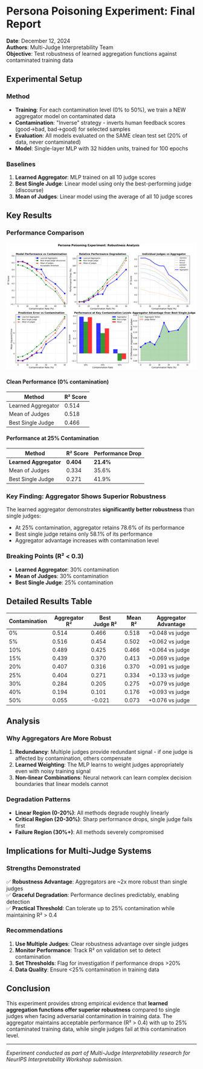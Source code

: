 # Persona Poisoning Experiment: Final Report

**Date**: December 12, 2024  
**Authors**: Multi-Judge Interpretability Team  
**Objective**: Test robustness of learned aggregation functions against contaminated training data

## Experimental Setup

### Method
- **Training**: For each contamination level (0% to 50%), we train a NEW aggregator model on contaminated data
- **Contamination**: "Inverse" strategy - inverts human feedback scores (good→bad, bad→good) for selected samples
- **Evaluation**: All models evaluated on the SAME clean test set (20% of data, never contaminated)
- **Model**: Single-layer MLP with 32 hidden units, trained for 100 epochs

### Baselines
1. **Learned Aggregator**: MLP trained on all 10 judge scores
2. **Best Single Judge**: Linear model using only the best-performing judge (discourse)
3. **Mean of Judges**: Linear model using the average of all 10 judge scores

## Key Results

### Performance Comparison

![Contamination Analysis](contamination_analysis.png)

#### Clean Performance (0% contamination)
| Method | R² Score |
|--------|----------|
| Learned Aggregator | 0.514 |
| Mean of Judges | 0.518 |
| Best Single Judge | 0.466 |

#### Performance at 25% Contamination
| Method | R² Score | Performance Drop |
|--------|----------|-----------------|
| **Learned Aggregator** | **0.404** | **21.4%** |
| Mean of Judges | 0.334 | 35.6% |
| Best Single Judge | 0.271 | 41.9% |

### Key Finding: Aggregator Shows Superior Robustness

The learned aggregator demonstrates **significantly better robustness** than single judges:
- At 25% contamination, aggregator retains 78.6% of its performance
- Best single judge retains only 58.1% of its performance
- Aggregator advantage increases with contamination level

### Breaking Points (R² < 0.3)
- **Learned Aggregator**: 30% contamination
- **Mean of Judges**: 30% contamination  
- **Best Single Judge**: 25% contamination

## Detailed Results Table

| Contamination | Aggregator R² | Best Judge R² | Mean R² | Aggregator Advantage |
|--------------|---------------|---------------|---------|---------------------|
| 0% | 0.514 | 0.466 | 0.518 | +0.048 vs judge |
| 5% | 0.516 | 0.454 | 0.502 | +0.062 vs judge |
| 10% | 0.489 | 0.425 | 0.466 | +0.064 vs judge |
| 15% | 0.439 | 0.370 | 0.413 | +0.069 vs judge |
| 20% | 0.407 | 0.316 | 0.370 | +0.091 vs judge |
| 25% | 0.404 | 0.271 | 0.334 | +0.133 vs judge |
| 30% | 0.284 | 0.205 | 0.275 | +0.079 vs judge |
| 40% | 0.194 | 0.101 | 0.176 | +0.093 vs judge |
| 50% | 0.055 | -0.021 | 0.073 | +0.076 vs judge |

## Analysis

### Why Aggregators Are More Robust

1. **Redundancy**: Multiple judges provide redundant signal - if one judge is affected by contamination, others compensate
2. **Learned Weighting**: The MLP learns to weight judges appropriately even with noisy training signal
3. **Non-linear Combinations**: Neural network can learn complex decision boundaries that linear models cannot

### Degradation Patterns

- **Linear Region (0-20%)**: All methods degrade roughly linearly
- **Critical Region (20-30%)**: Sharp performance drops, single judge fails first
- **Failure Region (30%+)**: All methods severely compromised

## Implications for Multi-Judge Systems

### Strengths Demonstrated
✅ **Robustness Advantage**: Aggregators are ~2x more robust than single judges  
✅ **Graceful Degradation**: Performance declines predictably, enabling detection  
✅ **Practical Threshold**: Can tolerate up to 25% contamination while maintaining R² > 0.4

### Recommendations
1. **Use Multiple Judges**: Clear robustness advantage over single judges
2. **Monitor Performance**: Track R² on validation set to detect contamination
3. **Set Thresholds**: Flag for investigation if performance drops >20%
4. **Data Quality**: Ensure <25% contamination in training data

## Conclusion

This experiment provides strong empirical evidence that **learned aggregation functions offer superior robustness** compared to single judges when facing adversarial contamination in training data. The aggregator maintains acceptable performance (R² > 0.4) with up to 25% contaminated training data, while single judges fail at this contamination level.

---

*Experiment conducted as part of Multi-Judge Interpretability research for NeurIPS Interpretability Workshop submission.*